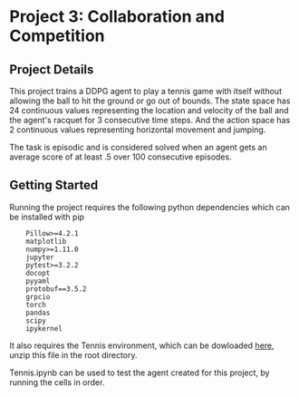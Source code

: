 # Project 3: Collaboration and Competition 

## Project Details

This project trains a DDPG agent to play a tennis game with itself without allowing the ball to hit the ground or go out of bounds. The state space has 24 continuous values representing the location and velocity of the ball and the agent's racquet for 3 consecutive time steps. And the action space has 2 continuous values representing horizontal movement and jumping. 

The task is episodic and is considered solved when an agent gets an average score of at least .5 over 100 consecutive episodes.

## Getting Started

Running the project requires the following python dependencies which can be installed with pip 

		Pillow>=4.2.1
		matplotlib
		numpy>=1.11.0
		jupyter
		pytest>=3.2.2
		docopt
		pyyaml
		protobuf==3.5.2
		grpcio
		torch
		pandas
		scipy
		ipykernel

It also requires the Tennis environment, which can be dowloaded [here](https://s3-us-west-1.amazonaws.com/udacity-drlnd/P3/Tennis/Tennis_Linux_NoVis.zip), unzip this file in the root directory. 


Tennis.ipynb can be used to test the agent created for this project, by running the cells in order. 
